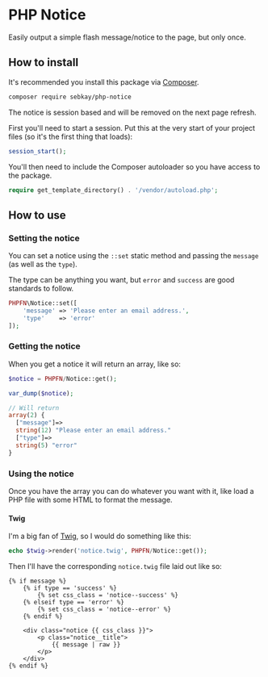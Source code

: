 # PHP Notice
Easily output a simple flash message/notice to the page, but only once.

## How to install
It's recommended you install this package via [Composer](https://getcomposer.org/).

```bash
composer require sebkay/php-notice
```

The notice is session based and will be removed on the next page refresh.

First you'll need to start a session. Put this at the very start of your project files (so it's the first thing that loads):

```php
session_start();
```

You'll then need to include the Composer autoloader so you have access to the package.

```php
require get_template_directory() . '/vendor/autoload.php';
```

## How to use
### Setting the notice
You can set a notice using the `::set` static method and passing the `message` (as well as the `type`).

The type can be anything you want, but `error` and `success` are good standards to follow.

```php
PHPFN\Notice::set([
    'message' => 'Please enter an email address.',
    'type'    => 'error'
]);
```

### Getting the notice
When you get a notice it will return an array, like so:

```php
$notice = PHPFN/Notice::get();

var_dump($notice);

// Will return
array(2) {
  ["message"]=>
  string(12) "Please enter an email address."
  ["type"]=>
  string(5) "error"
}
```

### Using the notice
Once you have the array you can do whatever you want with it, like load a PHP file with some HTML to format the message.

#### Twig
I'm a big fan of [Twig](https://github.com/twigphp/Twig), so I would do something like this:

```php
echo $twig->render('notice.twig', PHPFN/Notice::get());
```

Then I'll have the corresponding `notice.twig` file laid out like so:

```twig
{% if message %}
    {% if type == 'success' %}
        {% set css_class = 'notice--success' %}
    {% elseif type == 'error' %}
        {% set css_class = 'notice--error' %}
    {% endif %}

    <div class="notice {{ css_class }}">
        <p class="notice__title">
            {{ message | raw }}
        </p>
    </div>
{% endif %}
```

